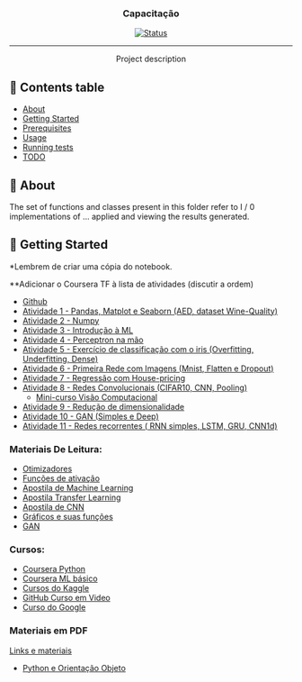 <h3 align="center">Capacitação</h3>

<div align="center">

[![Status](https://img.shields.io/badge/status-active-success.svg)]()
</div>

---

<p align="center"> Project description
		<br> 
</p>

## 📝 Contents table

- [About](#About)
- [Getting Started](#getting_started)
- [Prerequisites](#prerequisites)
- [Usage](#usage)
- [Running tests](#tests)
- [TODO](#TODO)

## 🧐 About <a name = "About"></a>

The set of functions and classes present in this folder refer to I / 0 implementations of ... applied and viewing the results generated.

## 🏁 Getting Started <a name = "getting_started"></a>

*Lembrem de criar uma cópia do notebook.

**Adicionar o Coursera TF à lista de atividades (discutir a ordem)

- [Github](https://butecotecnologico.com.br/tutorial-git-e-github/)
- [Atividade 1 - Pandas, Matplot e Seaborn  (AED, dataset Wine-Quality)](http://200.9.65.23/joseviniciusdantas/capacitacao-vialab/blob/master/notebooks/Atividade_01_Explora%C3%A7%C3%A3o_do_dataset_Wine.ipynb)
- [Atividade 2 - Numpy](http://200.9.65.23/joseviniciusdantas/capacitacao-vialab/blob/master/notebooks/Atividade_02_Numpy.ipynb)
- [Atividade 3 - Introdução à ML](http://200.9.65.23/joseviniciusdantas/capacitacao-vialab/blob/master/notebooks/Atividade_03_Introdu%C3%A7%C3%A3o_a_ML.ipynb)
- [Atividade 4 - Perceptron na mão](http://200.9.65.23/joseviniciusdantas/capacitacao-vialab/blob/master/notebooks/Atividade_04_Exerc%C3%ADcio_perceptron.ipynb)
- [Atividade 5 - Exercício de classificação com o iris (Overfitting, Underfitting, Dense)](http://200.9.65.23/joseviniciusdantas/capacitacao-vialab/blob/master/notebooks/Atividade_05_Classifica%C3%A7%C3%A3o_do_dataset_iris.ipynb)
- [Atividade 6 - Primeira Rede com Imagens (Mnist, Flatten e Dropout)](http://200.9.65.23/joseviniciusdantas/capacitacao-vialab/blob/master/notebooks/Atividade_06_Classifica%C3%A7%C3%A3o_MNIST.ipynb)
- [Atividade 7 - Regressão com House-pricing](http://200.9.65.23/joseviniciusdantas/capacitacao-vialab/blob/master/notebooks/Atividade_07_Regress%C3%A3o_com_HousePricing.ipynb)
- [Atividade 8 - Redes Convolucionais (CIFAR10, CNN, Pooling)](http://200.9.65.23/joseviniciusdantas/capacitacao-vialab/blob/master/notebooks/Atividade_08_Explora%C3%A7%C3%A3o_da_CNN.ipynb)
    - [Mini-curso Visão Computacional](https://www.kaggle.com/learn/computer-vision)
- [Atividade 9 - Redução de dimensionalidade](http://200.9.65.23/joseviniciusdantas/capacitacao-vialab/blob/master/notebooks/Atividade_09_Redu%C3%A7%C3%A3o_de_dimensionalidade.ipynb)
- [Atividade 10 -  GAN (Simples e Deep)](http://200.9.65.23/joseviniciusdantas/capacitacao-vialab/blob/master/notebooks/Atividade_10_GAN.ipynb)
- [Atividade 11 - Redes recorrentes ( RNN simples, LSTM, GRU, CNN1d)](http://200.9.65.23/joseviniciusdantas/capacitacao-vialab/blob/master/notebooks/Atividade_11_redes_recorrentes.ipynb)

### Materiais De Leitura:

- [Otimizadores](https://ml-cheatsheet.readthedocs.io/en/latest/optimizers.html)
- [Funções de ativação](https://www.deeplearningbook.com.br/funcao-de-ativacao/)
- [Apostila de Machine Learning](https://petmecanica.ufes.br/sites/petengenhariamecanica.ufes.br/files/field/anexo/apostila_do_minicurso_de_machine_learning.pdf)
- [Apostila Transfer Learning](https://www.notion.so/Links-e-materiais-a394edec1df14d1fa8c9ab899806d918)
- [Apostila de CNN](https://www.notion.so/Links-e-materiais-a394edec1df14d1fa8c9ab899806d918)
- [Gráficos e suas funções](https://www.notion.so/Links-e-materiais-a394edec1df14d1fa8c9ab899806d918)
- [GAN](https://developers.google.com/machine-learning/gan)

### Cursos:

- [Coursera Python](https://www.coursera.org/learn/python-programming-introduction#syllabus)
- [Coursera ML básico](https://www.coursera.org/learn/machine-learning?)
- [Cursos do Kaggle](https://www.kaggle.com/learn)
- [GitHub Curso em Video](https://www.youtube.com/playlist?list=PLHz_AreHm4dm7ZULPAmadvNhH6vk9oNZA)
- [Curso do Google](https://developers.google.com/machine-learning/crash-course)

### Materiais em PDF

[Links e materiais](https://www.notion.so/Links-e-materiais-a394edec1df14d1fa8c9ab899806d918)

- [Python e Orientação Objeto](https://www.caelum.com.br/apostila/apostila-python-orientacao-a-objetos.pdf)
